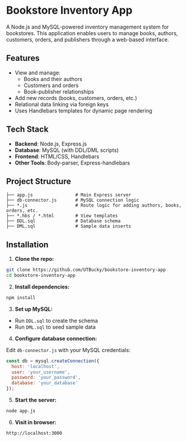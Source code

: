 # Bookstore Inventory App

A Node.js and MySQL-powered inventory management system for bookstores. This application enables users to manage books, authors, customers, orders, and publishers through a web-based interface.

## Features

- View and manage:
  - Books and their authors
  - Customers and orders
  - Book-publisher relationships
- Add new records (books, customers, orders, etc.)
- Relational data linking via foreign keys
- Uses Handlebars templates for dynamic page rendering

## Tech Stack

- **Backend**: Node.js, Express.js
- **Database**: MySQL (with DDL/DML scripts)
- **Frontend**: HTML/CSS, Handlebars
- **Other Tools**: Body-parser, Express-handlebars

## Project Structure

```
├── app.js                # Main Express server
├── db-connector.js       # MySQL connection logic
├── *.js                  # Route logic for adding authors, books, orders, etc.
├── *.hbs / *.html        # View templates
├── DDL.sql               # Database schema
├── DML.sql               # Sample data inserts
```

## Installation

1. **Clone the repo:**

```bash
git clone https://github.com/UTBucky/bookstore-inventory-app
cd bookstore-inventory-app
```

2. **Install dependencies:**

```bash
npm install
```

3. **Set up MySQL:**

- Run `DDL.sql` to create the schema
- Run `DML.sql` to seed sample data

4. **Configure database connection:**

Edit `db-connector.js` with your MySQL credentials:
```js
const db = mysql.createConnection({
  host: 'localhost',
  user: 'your_username',
  password: 'your_password',
  database: 'your_database'
});
```

5. **Start the server:**

```bash
node app.js
```

6. **Visit in browser:**

```
http://localhost:3000
```
